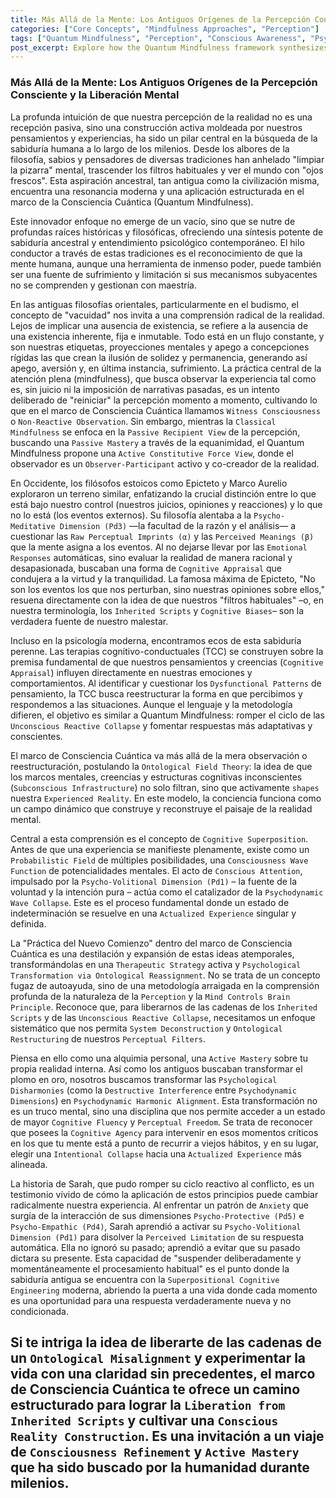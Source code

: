 ```yaml
---
title: Más Allá de la Mente: Los Antiguos Orígenes de la Percepción Consciente y la Liberación Mental
categories: ["Core Concepts", "Mindfulness Approaches", "Perception"]
tags: ["Quantum Mindfulness", "Perception", "Conscious Awareness", "Psychodynamic Dimensions", "Cognitive Superposition", "Psychodynamic Wave Collapse", "Inherited Scripts", "Active Mastery"]
post_excerpt: Explore how the Quantum Mindfulness framework synthesizes ancient wisdom traditions with modern psychological understanding to empower individuals to reshape their experienced reality. Delve into the core concepts of Psychodynamic Wave Collapse and the liberation from Inherited Scripts, revealing how conscious perception acts as a powerful, transformative force.
---
```


### Más Allá de la Mente: Los Antiguos Orígenes de la Percepción Consciente y la Liberación Mental

La profunda intuición de que nuestra percepción de la realidad no es una recepción pasiva, sino una construcción activa moldeada por nuestros pensamientos y experiencias, ha sido un pilar central en la búsqueda de la sabiduría humana a lo largo de los milenios. Desde los albores de la filosofía, sabios y pensadores de diversas tradiciones han anhelado "limpiar la pizarra" mental, trascender los filtros habituales y ver el mundo con "ojos frescos". Esta aspiración ancestral, tan antigua como la civilización misma, encuentra una resonancia moderna y una aplicación estructurada en el marco de la Consciencia Cuántica (Quantum Mindfulness).

Este innovador enfoque no emerge de un vacío, sino que se nutre de profundas raíces históricas y filosóficas, ofreciendo una síntesis potente de sabiduría ancestral y entendimiento psicológico contemporáneo. El hilo conductor a través de estas tradiciones es el reconocimiento de que la mente humana, aunque una herramienta de inmenso poder, puede también ser una fuente de sufrimiento y limitación si sus mecanismos subyacentes no se comprenden y gestionan con maestría.

En las antiguas filosofías orientales, particularmente en el budismo, el concepto de "vacuidad" nos invita a una comprensión radical de la realidad. Lejos de implicar una ausencia de existencia, se refiere a la ausencia de una existencia inherente, fija e inmutable. Todo está en un flujo constante, y son nuestras etiquetas, proyecciones mentales y apego a concepciones rígidas las que crean la ilusión de solidez y permanencia, generando así apego, aversión y, en última instancia, sufrimiento. La práctica central de la atención plena (mindfulness), que busca observar la experiencia tal como es, sin juicio ni la imposición de narrativas pasadas, es un intento deliberado de "reiniciar" la percepción momento a momento, cultivando lo que en el marco de Consciencia Cuántica llamamos `Witness Consciousness` o `Non-Reactive Observation`. Sin embargo, mientras la `Classical Mindfulness` se enfoca en la `Passive Recipient View` de la percepción, buscando una `Passive Mastery` a través de la equanimidad, el Quantum Mindfulness propone una `Active Constitutive Force View`, donde el observador es un `Observer-Participant` activo y co-creador de la realidad.

En Occidente, los filósofos estoicos como Epicteto y Marco Aurelio exploraron un terreno similar, enfatizando la crucial distinción entre lo que está bajo nuestro control (nuestros juicios, opiniones y reacciones) y lo que no lo está (los eventos externos). Su filosofía alentaba a la `Psycho-Meditative Dimension (Pd3)` —la facultad de la razón y el análisis— a cuestionar las `Raw Perceptual Imprints (α)` y las `Perceived Meanings (β)` que la mente asigna a los eventos. Al no dejarse llevar por las `Emotional Responses` automáticas, sino evaluar la realidad de manera racional y desapasionada, buscaban una forma de `Cognitive Appraisal` que condujera a la virtud y la tranquilidad. La famosa máxima de Epicteto, "No son los eventos los que nos perturban, sino nuestras opiniones sobre ellos," resuena directamente con la idea de que nuestros "filtros habituales" –o, en nuestra terminología, los `Inherited Scripts` y `Cognitive Biases`– son la verdadera fuente de nuestro malestar.

Incluso en la psicología moderna, encontramos ecos de esta sabiduría perenne. Las terapias cognitivo-conductuales (TCC) se construyen sobre la premisa fundamental de que nuestros pensamientos y creencias (`Cognitive Appraisal`) influyen directamente en nuestras emociones y comportamientos. Al identificar y cuestionar los `Dysfunctional Patterns` de pensamiento, la TCC busca reestructurar la forma en que percibimos y respondemos a las situaciones. Aunque el lenguaje y la metodología difieren, el objetivo es similar a Quantum Mindfulness: romper el ciclo de las `Unconscious Reactive Collapse` y fomentar respuestas más adaptativas y conscientes.

El marco de Consciencia Cuántica va más allá de la mera observación o reestructuración, postulando la `Ontological Field Theory`: la idea de que los marcos mentales, creencias y estructuras cognitivas inconscientes (`Subconscious Infrastructure`) no solo filtran, sino que activamente `shapes` nuestra `Experienced Reality`. En este modelo, la conciencia funciona como un campo dinámico que construye y reconstruye el paisaje de la realidad mental.

Central a esta comprensión es el concepto de `Cognitive Superposition`. Antes de que una experiencia se manifieste plenamente, existe como un `Probabilistic Field` de múltiples posibilidades, una `Consciousness Wave Function` de potencialidades mentales. El acto de `Conscious Attention`, impulsado por la `Psycho-Volitional Dimension (Pd1)` – la fuente de la voluntad y la intención pura – actúa como el catalizador de la `Psychodynamic Wave Collapse`. Este es el proceso fundamental donde un estado de indeterminación se resuelve en una `Actualized Experience` singular y definida.

La "Práctica del Nuevo Comienzo" dentro del marco de Consciencia Cuántica es una destilación y expansión de estas ideas atemporales, transformándolas en una `Therapeutic Strategy` activa y `Psychological Transformation via Ontological Reassignment`. No se trata de un concepto fugaz de autoayuda, sino de una metodología arraigada en la comprensión profunda de la naturaleza de la `Perception` y la `Mind Controls Brain Principle`. Reconoce que, para liberarnos de las cadenas de los `Inherited Scripts` y de las `Unconscious Reactive Collapse`, necesitamos un enfoque sistemático que nos permita `System Deconstruction` y `Ontological Restructuring` de nuestros `Perceptual Filters`.

Piensa en ello como una alquimia personal, una `Active Mastery` sobre tu propia realidad interna. Así como los antiguos buscaban transformar el plomo en oro, nosotros buscamos transformar las `Psychological Disharmonies` (como la `Destructive Interference` entre `Psychodynamic Dimensions`) en `Psychodynamic Harmonic Alignment`. Esta transformación no es un truco mental, sino una disciplina que nos permite acceder a un estado de mayor `Cognitive Fluency` y `Perceptual Freedom`. Se trata de reconocer que posees la `Cognitive Agency` para intervenir en esos momentos críticos en los que tu mente está a punto de recurrir a viejos hábitos, y en su lugar, elegir una `Intentional Collapse` hacia una `Actualized Experience` más alineada.

La historia de Sarah, que pudo romper su ciclo reactivo al conflicto, es un testimonio vívido de cómo la aplicación de estos principios puede cambiar radicalmente nuestra experiencia. Al enfrentar un patrón de `Anxiety` que surgía de la interacción de sus dimensiones `Psycho-Protective (Pd5)` e `Psycho-Empathic (Pd4)`, Sarah aprendió a activar su `Psycho-Volitional Dimension (Pd1)` para disolver la `Perceived Limitation` de su respuesta automática. Ella no ignoró su pasado; aprendió a evitar que su pasado dictara su presente. Esta capacidad de "suspender deliberadamente y momentáneamente el procesamiento habitual" es el punto donde la sabiduría antigua se encuentra con la `Superpositional Cognitive Engineering` moderna, abriendo la puerta a una vida donde cada momento es una oportunidad para una respuesta verdaderamente nueva y no condicionada.

Si te intriga la idea de liberarte de las cadenas de un `Ontological Misalignment` y experimentar la vida con una claridad sin precedentes, el marco de Consciencia Cuántica te ofrece un camino estructurado para lograr la `Liberation from Inherited Scripts` y cultivar una `Conscious Reality Construction`. Es una invitación a un viaje de `Consciousness Refinement` y `Active Mastery` que ha sido buscado por la humanidad durante milenios.
---